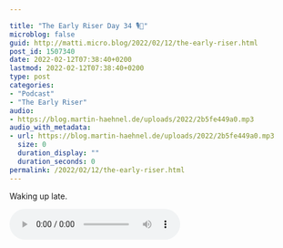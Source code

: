```yaml
---

title: "The Early Riser Day 34 🎙🌅"
microblog: false
guid: http://matti.micro.blog/2022/02/12/the-early-riser.html
post_id: 1507340
date: 2022-02-12T07:38:40+0200
lastmod: 2022-02-12T07:38:40+0200
type: post
categories:
- "Podcast"
- "The Early Riser"
audio:
- https://blog.martin-haehnel.de/uploads/2022/2b5fe449a0.mp3
audio_with_metadata:
- url: https://blog.martin-haehnel.de/uploads/2022/2b5fe449a0.mp3
  size: 0
  duration_display: ""
  duration_seconds: 0
permalink: /2022/02/12/the-early-riser.html
---
```

Waking up late.

<audio controls="controls" src="https://blog.martin-haehnel.de/uploads/2022/2b5fe449a0.mp3" preload="metadata" />
